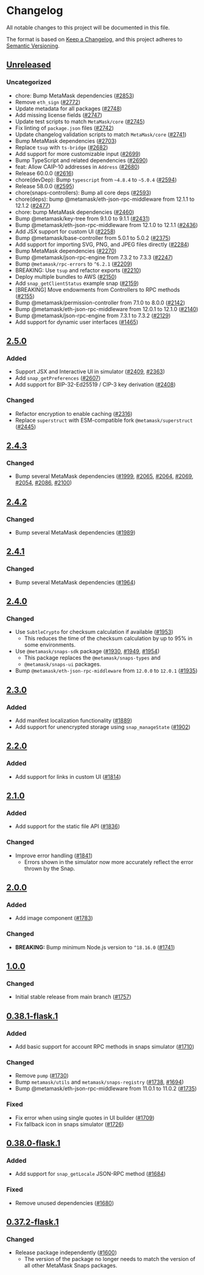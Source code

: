 # Changelog

All notable changes to this project will be documented in this file.

The format is based on [Keep a Changelog](https://keepachangelog.com/en/1.0.0/),
and this project adheres to [Semantic Versioning](https://semver.org/spec/v2.0.0.html).

## [Unreleased]

### Uncategorized

- chore: Bump MetaMask dependencies ([#2853](https://github.com/MetaMask/snaps-skunkworks.git/pull/2853))
- Remove `eth_sign` ([#2772](https://github.com/MetaMask/snaps-skunkworks.git/pull/2772))
- Update metadata for all packages ([#2748](https://github.com/MetaMask/snaps-skunkworks.git/pull/2748))
- Add missing license fields ([#2747](https://github.com/MetaMask/snaps-skunkworks.git/pull/2747))
- Update test scripts to match `MetaMask/core` ([#2745](https://github.com/MetaMask/snaps-skunkworks.git/pull/2745))
- Fix linting of `package.json` files ([#2742](https://github.com/MetaMask/snaps-skunkworks.git/pull/2742))
- Update changelog validation scripts to match `MetaMask/core` ([#2741](https://github.com/MetaMask/snaps-skunkworks.git/pull/2741))
- Bump MetaMask dependencies ([#2703](https://github.com/MetaMask/snaps-skunkworks.git/pull/2703))
- Replace `tsup` with `ts-bridge` ([#2682](https://github.com/MetaMask/snaps-skunkworks.git/pull/2682))
- Add support for more customizable input ([#2699](https://github.com/MetaMask/snaps-skunkworks.git/pull/2699))
- Bump TypeScript and related dependencies ([#2690](https://github.com/MetaMask/snaps-skunkworks.git/pull/2690))
- feat: Allow CAIP-10 addresses in `Address` ([#2680](https://github.com/MetaMask/snaps-skunkworks.git/pull/2680))
- Release 60.0.0 ([#2616](https://github.com/MetaMask/snaps-skunkworks.git/pull/2616))
- chore(devDep): Bump `typescript` from `~4.8.4` to `~5.0.4` ([#2594](https://github.com/MetaMask/snaps-skunkworks.git/pull/2594))
- Release 58.0.0 ([#2595](https://github.com/MetaMask/snaps-skunkworks.git/pull/2595))
- chore(snaps-controllers): Bump all core deps ([#2593](https://github.com/MetaMask/snaps-skunkworks.git/pull/2593))
- chore(deps): bump @metamask/eth-json-rpc-middleware from 12.1.1 to 12.1.2 ([#2477](https://github.com/MetaMask/snaps-skunkworks.git/pull/2477))
- chore: bump MetaMask dependencies ([#2460](https://github.com/MetaMask/snaps-skunkworks.git/pull/2460))
- Bump @metamask/key-tree from 9.1.0 to 9.1.1 ([#2431](https://github.com/MetaMask/snaps-skunkworks.git/pull/2431))
- Bump @metamask/eth-json-rpc-middleware from 12.1.0 to 12.1.1 ([#2436](https://github.com/MetaMask/snaps-skunkworks.git/pull/2436))
- Add JSX support for custom UI ([#2258](https://github.com/MetaMask/snaps-skunkworks.git/pull/2258))
- Bump @metamask/base-controller from 5.0.1 to 5.0.2 ([#2375](https://github.com/MetaMask/snaps-skunkworks.git/pull/2375))
- Add support for importing SVG, PNG, and JPEG files directly ([#2284](https://github.com/MetaMask/snaps-skunkworks.git/pull/2284))
- Bump MetaMask dependencies ([#2270](https://github.com/MetaMask/snaps-skunkworks.git/pull/2270))
- Bump @metamask/json-rpc-engine from 7.3.2 to 7.3.3 ([#2247](https://github.com/MetaMask/snaps-skunkworks.git/pull/2247))
- Bump `@metamask/rpc-errors` to `^6.2.1` ([#2209](https://github.com/MetaMask/snaps-skunkworks.git/pull/2209))
- BREAKING: Use `tsup` and refactor exports ([#2210](https://github.com/MetaMask/snaps-skunkworks.git/pull/2210))
- Deploy multiple bundles to AWS ([#2150](https://github.com/MetaMask/snaps-skunkworks.git/pull/2150))
- Add `snap_getClientStatus` example snap ([#2159](https://github.com/MetaMask/snaps-skunkworks.git/pull/2159))
- [BREAKING] Move endowments from Controllers to RPC methods ([#2155](https://github.com/MetaMask/snaps-skunkworks.git/pull/2155))
- Bump @metamask/permission-controller from 7.1.0 to 8.0.0 ([#2142](https://github.com/MetaMask/snaps-skunkworks.git/pull/2142))
- Bump @metamask/eth-json-rpc-middleware from 12.0.1 to 12.1.0 ([#2140](https://github.com/MetaMask/snaps-skunkworks.git/pull/2140))
- Bump @metamask/json-rpc-engine from 7.3.1 to 7.3.2 ([#2129](https://github.com/MetaMask/snaps-skunkworks.git/pull/2129))
- Add support for dynamic user interfaces ([#1465](https://github.com/MetaMask/snaps-skunkworks.git/pull/1465))

## [2.5.0]

### Added

- Support JSX and Interactive UI in simulator ([#2409](https://github.com/MetaMask/snaps/pull/2409), [#2363](https://github.com/MetaMask/snaps/pull/2363))
- Add `snap_getPreferences` ([#2607](https://github.com/MetaMask/snaps/pull/2607))
- Add support for BIP-32-Ed25519 / CIP-3 key derivation ([#2408](https://github.com/MetaMask/snaps/pull/2408))

### Changed

- Refactor encryption to enable caching ([#2316](https://github.com/MetaMask/snaps/pull/2316))
- Replace `superstruct` with ESM-compatible fork `@metamask/superstruct` ([#2445](https://github.com/MetaMask/snaps/pull/2445))

## [2.4.3]

### Changed

- Bump several MetaMask dependencies ([#1999](https://github.com/MetaMask/snaps/pull/1999), [#2065](https://github.com/MetaMask/snaps/pull/2065), [#2064](https://github.com/MetaMask/snaps/pull/2064), [#2069](https://github.com/MetaMask/snaps/pull/2069), [#2054](https://github.com/MetaMask/snaps/pull/2054), [#2086](https://github.com/MetaMask/snaps/pull/2086), [#2100](https://github.com/MetaMask/snaps/pull/2100))

## [2.4.2]

### Changed

- Bump several MetaMask dependencies ([#1989](https://github.com/MetaMask/snaps/pull/1989))

## [2.4.1]

### Changed

- Bump several MetaMask dependencies ([#1964](https://github.com/MetaMask/snaps/pull/1964))

## [2.4.0]

### Changed

- Use `SubtleCrypto` for checksum calculation if available ([#1953](https://github.com/MetaMask/snaps/pull/1953))
  - This reduces the time of the checksum calculation by up to 95% in some
    environments.
- Use `@metamask/snaps-sdk` package ([#1930](https://github.com/MetaMask/snaps/pull/1930),
  [#1949](https://github.com/MetaMask/snaps/pull/1949), [#1954](https://github.com/MetaMask/snaps/pull/1954))
  - This package replaces the `@metamask/snaps-types` and
  - `@metamask/snaps-ui` packages.
- Bump `@metamask/eth-json-rpc-middleware` from `12.0.0` to `12.0.1` ([#1935](https://github.com/MetaMask/snaps/pull/1935))

## [2.3.0]

### Added

- Add manifest localization functionality ([#1889](https://github.com/MetaMask/snaps/pull/1889))
- Add support for unencrypted storage using `snap_manageState` ([#1902](https://github.com/MetaMask/snaps/pull/1902))

## [2.2.0]

### Added

- Add support for links in custom UI ([#1814](https://github.com/MetaMask/snaps/pull/1814))

## [2.1.0]

### Added

- Add support for the static file API ([#1836](https://github.com/MetaMask/snaps/pull/1836))

### Changed

- Improve error handling ([#1841](https://github.com/MetaMask/snaps/pull/1841))
  - Errors shown in the simulator now more accurately reflect the error thrown by the Snap.

## [2.0.0]

### Added

- Add image component ([#1783](https://github.com/MetaMask/snaps/pull/1783))

### Changed

- **BREAKING:** Bump minimum Node.js version to `^18.16.0` ([#1741](https://github.com/MetaMask/snaps/pull/1741))

## [1.0.0]

### Changed

- Initial stable release from main branch ([#1757](https://github.com/MetaMask/snaps/pull/1757))

## [0.38.1-flask.1]

### Added

- Add basic support for account RPC methods in snaps simulator ([#1710](https://github.com/MetaMask/snaps/pull/1710))

### Changed

- Remove `pump` ([#1730](https://github.com/MetaMask/snaps/pull/1730))
- Bump `metamask/utils` and `metamask/snaps-registry` ([#1738](https://github.com/MetaMask/snaps/pull/1738), [#1694](https://github.com/MetaMask/snaps/pull/1694))
- Bump @metamask/eth-json-rpc-middleware from 11.0.1 to 11.0.2 ([#1735](https://github.com/MetaMask/snaps/pull/1735))

### Fixed

- Fix error when using single quotes in UI builder ([#1709](https://github.com/MetaMask/snaps/pull/1709))
- Fix fallback icon in snaps simulator ([#1726](https://github.com/MetaMask/snaps/pull/1726))

## [0.38.0-flask.1]

### Added

- Add support for `snap_getLocale` JSON-RPC method ([#1684](https://github.com/MetaMask/snaps/pull/1684))

### Fixed

- Remove unused dependencies ([#1680](https://github.com/MetaMask/snaps/pull/1680))

## [0.37.2-flask.1]

### Changed

- Release package independently ([#1600](https://github.com/MetaMask/snaps/pull/1600))
  - The version of the package no longer needs to match the version of all other
    MetaMask Snaps packages.

[Unreleased]: https://github.com/MetaMask/snaps-skunkworks.git/compare/@metamask/snaps-simulator@2.5.0...HEAD
[2.5.0]: https://github.com/MetaMask/snaps-skunkworks.git/compare/@metamask/snaps-simulator@2.4.3...@metamask/snaps-simulator@2.5.0
[2.4.3]: https://github.com/MetaMask/snaps-skunkworks.git/compare/@metamask/snaps-simulator@2.4.2...@metamask/snaps-simulator@2.4.3
[2.4.2]: https://github.com/MetaMask/snaps-skunkworks.git/compare/@metamask/snaps-simulator@2.4.1...@metamask/snaps-simulator@2.4.2
[2.4.1]: https://github.com/MetaMask/snaps-skunkworks.git/compare/@metamask/snaps-simulator@2.4.0...@metamask/snaps-simulator@2.4.1
[2.4.0]: https://github.com/MetaMask/snaps-skunkworks.git/compare/@metamask/snaps-simulator@2.3.0...@metamask/snaps-simulator@2.4.0
[2.3.0]: https://github.com/MetaMask/snaps-skunkworks.git/compare/@metamask/snaps-simulator@2.2.0...@metamask/snaps-simulator@2.3.0
[2.2.0]: https://github.com/MetaMask/snaps-skunkworks.git/compare/@metamask/snaps-simulator@2.1.0...@metamask/snaps-simulator@2.2.0
[2.1.0]: https://github.com/MetaMask/snaps-skunkworks.git/compare/@metamask/snaps-simulator@2.0.0...@metamask/snaps-simulator@2.1.0
[2.0.0]: https://github.com/MetaMask/snaps-skunkworks.git/compare/@metamask/snaps-simulator@1.0.0...@metamask/snaps-simulator@2.0.0
[1.0.0]: https://github.com/MetaMask/snaps-skunkworks.git/compare/@metamask/snaps-simulator@0.38.1-flask.1...@metamask/snaps-simulator@1.0.0
[0.38.1-flask.1]: https://github.com/MetaMask/snaps-skunkworks.git/compare/@metamask/snaps-simulator@0.38.0-flask.1...@metamask/snaps-simulator@0.38.1-flask.1
[0.38.0-flask.1]: https://github.com/MetaMask/snaps-skunkworks.git/compare/@metamask/snaps-simulator@0.37.2-flask.1...@metamask/snaps-simulator@0.38.0-flask.1
[0.37.2-flask.1]: https://github.com/MetaMask/snaps-skunkworks.git/releases/tag/@metamask/snaps-simulator@0.37.2-flask.1
